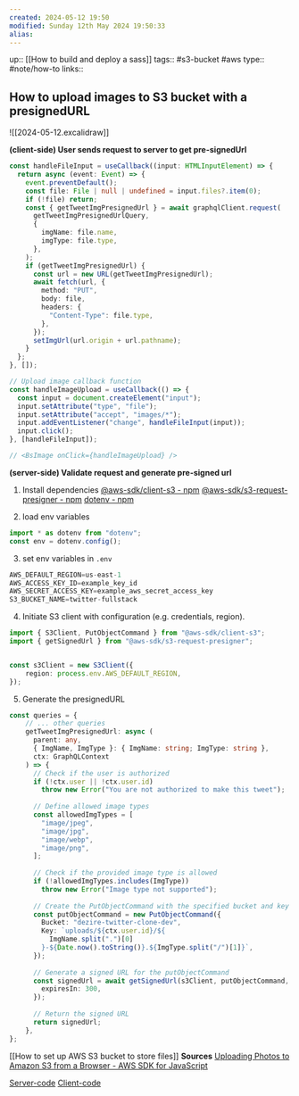 ```yaml
---
created: 2024-05-12 19:50 
modified: Sunday 12th May 2024 19:50:33
alias: 
---
```

up::  [[How to build and deploy a sass]]
tags:: #s3-bucket #aws
type:: #note/how-to
links::
## How to upload images to S3 bucket with a presignedURL

![[2024-05-12.excalidraw]]

**(client-side) User sends request to server to get pre-signedUrl**
``` ts
const handleFileInput = useCallback((input: HTMLInputElement) => {
  return async (event: Event) => {
    event.preventDefault();
    const file: File | null | undefined = input.files?.item(0);
    if (!file) return;
    const { getTweetImgPresignedUrl } = await graphqlClient.request(
      getTweetImgPresignedUrlQuery,
      {
        imgName: file.name,
        imgType: file.type,
      },
    );
    if (getTweetImgPresignedUrl) {
      const url = new URL(getTweetImgPresignedUrl);
      await fetch(url, {
        method: "PUT",
        body: file,
        headers: {
          "Content-Type": file.type,
        },
      });
      setImgUrl(url.origin + url.pathname);
    }
  };
}, []);

// Upload image callback function
const handleImageUpload = useCallback(() => {
  const input = document.createElement("input");
  input.setAttribute("type", "file");
  input.setAttribute("accept", "images/*");
  input.addEventListener("change", handleFileInput(input));
  input.click();
}, [handleFileInput]);

// <BsImage onClick={handleImageUpload} />
```

 **(server-side) Validate request and generate pre-signed url**
1. Install dependencies
	[@aws-sdk/client-s3 - npm](https://www.npmjs.com/package/@aws-sdk/client-s3)
	[@aws-sdk/s3-request-presigner - npm](https://www.npmjs.com/package/@aws-sdk/s3-request-presigner)
	[dotenv - npm](https://www.npmjs.com/package/dotenv)

2. load env variables
``` ts
import * as dotenv from "dotenv";
const env = dotenv.config();
```
3. set env variables in `.env`
```ts
AWS_DEFAULT_REGION=us-east-1
AWS_ACCESS_KEY_ID=example_key_id
AWS_SECRET_ACCESS_KEY=example_aws_secret_access_key
S3_BUCKET_NAME=twitter-fullstack
```
4. Initiate S3 client with configuration (e.g. credentials, region).
``` ts
import { S3Client, PutObjectCommand } from "@aws-sdk/client-s3";
import { getSignedUrl } from "@aws-sdk/s3-request-presigner";


const s3Client = new S3Client({ 
	region: process.env.AWS_DEFAULT_REGION,
});
```
5. Generate the presignedURL
``` ts
const queries = {
	// ... other queries
	getTweetImgPresignedUrl: async (
	  parent: any,
	  { ImgName, ImgType }: { ImgName: string; ImgType: string },
	  ctx: GraphQLContext
	) => {
	  // Check if the user is authorized
	  if (!ctx.user || !ctx.user.id)
	    throw new Error("You are not authorized to make this tweet");
	
	  // Define allowed image types
	  const allowedImgTypes = [
	    "image/jpeg",
	    "image/jpg",
	    "image/webp",
	    "image/png",
	  ];
	
	  // Check if the provided image type is allowed
	  if (!allowedImgTypes.includes(ImgType))
	    throw new Error("Image type not supported");
	
	  // Create the PutObjectCommand with the specified bucket and key
	  const putObjectCommand = new PutObjectCommand({
	    Bucket: "dezire-twitter-clone-dev",
	    Key: `uploads/${ctx.user.id}/${
	      ImgName.split(".")[0]
	    }-${Date.now().toString()}.${ImgType.split("/")[1]}`,
	  });
	
	  // Generate a signed URL for the putObjectCommand
	  const signedUrl = await getSignedUrl(s3Client, putObjectCommand, {
	    expiresIn: 300,
	  });
	
	  // Return the signed URL
	  return signedUrl;
	},
};
```

[[How to set up AWS S3 bucket to store files]]
**Sources**
[Uploading Photos to Amazon S3 from a Browser - AWS SDK for JavaScript](https://docs.aws.amazon.com/sdk-for-javascript/v2/developer-guide/s3-example-photo-album.html)

[Server-code](https://github1s.com/debarkamondal/twitter-clone-backend/commit/c74a7bbbf35afa7690a08a67ed5da6046b845f47)
[Client-code](https://github1s.com/debarkamondal/twitter-clone-frontend/commit/018cff3d047acacd2bdb6ede7b711ec1a337fd0a)